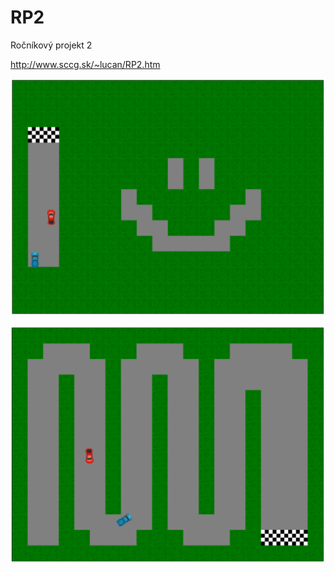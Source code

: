 # RP2
Ročníkový projekt 2

http://www.sccg.sk/~lucan/RP2.htm

![Level](/project-images/Level_1.png "Level 1")

![Level](/project-images/Level_2.png "Level 2")
